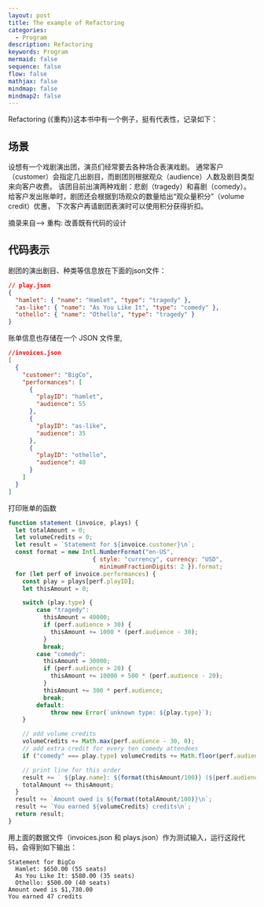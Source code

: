 ```yaml
---
layout: post
title: The example of Refactoring
categories:
  - Program
description: Refactoring
keywords: Program
mermaid: false
sequence: false
flow: false
mathjax: false
mindmap: false
mindmap2: false
---
```

Refactoring (《重构》)这本书中有一个例子，挺有代表性，记录如下：

## 场景

设想有一个戏剧演出团，演员们经常要去各种场合表演戏剧。
通常客户（customer）会指定几出剧目，而剧团则根据观众（audience）人数及剧目类型来向客户收费。
该团目前出演两种戏剧：悲剧（tragedy）和喜剧（comedy）。
给客户发出账单时，剧团还会根据到场观众的数量给出“观众量积分”（volume credit）优惠，
下次客户再请剧团表演时可以使用积分获得折扣。

摘录来自--> 重构: 改善既有代码的设计

## 代码表示

剧团的演出剧目、种类等信息放在下面的json文件：
```json
// play.json
{
  "hamlet": { "name": "Hamlet", "type": "tragedy" },
  "as-like": { "name": "As You Like It", "type": "comedy" },
  "othello": { "name": "Othello", "type": "tragedy" }
}
```

账单信息也存储在一个 JSON 文件里,
```json
//invoices.json
[
  {
    "customer": "BigCo",
    "performances": [
      {
        "playID": "hamlet",
        "audience": 55
      },
      {
        "playID": "as-like",
        "audience": 35
      },
      {
        "playID": "othello",
        "audience": 40
      }
    ]
  }
]
```

打印账单的函数
```js
function statement (invoice, plays) {
  let totalAmount = 0;
  let volumeCredits = 0;
  let result = `Statement for ${invoice.customer}\n`;
  const format = new Intl.NumberFormat("en-US",
                        { style: "currency", currency: "USD",
                          minimumFractionDigits: 2 }).format;
  for (let perf of invoice.performances) {
    const play = plays[perf.playID];
    let thisAmount = 0;

    switch (play.type) {
	    case "tragedy":
	      thisAmount = 40000;
	      if (perf.audience > 30) {
	        thisAmount += 1000 * (perf.audience - 30);
	      }
	      break;
	    case "comedy":
	      thisAmount = 30000;
	      if (perf.audience > 20) {
	        thisAmount += 10000 + 500 * (perf.audience - 20);
	      }
	      thisAmount += 300 * perf.audience;
	      break;
	    default:
	        throw new Error(`unknown type: ${play.type}`);
    }

    // add volume credits
    volumeCredits += Math.max(perf.audience - 30, 0);
    // add extra credit for every ten comedy attendees
    if ("comedy" === play.type) volumeCredits += Math.floor(perf.audience / 5);

    // print line for this order
    result += ` ${play.name}: ${format(thisAmount/100)} (${perf.audience} seats)\n`;
    totalAmount += thisAmount;
  }
  result += `Amount owed is ${format(totalAmount/100)}\n`;
  result += `You earned ${volumeCredits} credits\n`;
  return result;
}
```

用上面的数据文件（invoices.json 和 plays.json）作为测试输入，运行这段代码，会得到如下输出：

```text
Statement for BigCo
  Hamlet: $650.00 (55 seats)
  As You Like It: $580.00 (35 seats)
  Othello: $500.00 (40 seats)
Amount owed is $1,730.00
You earned 47 credits
```

